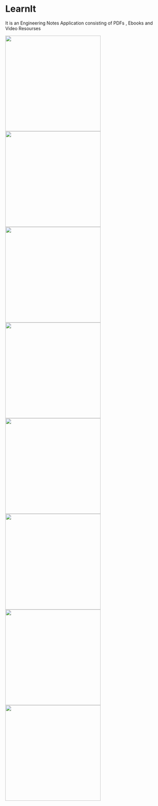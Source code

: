 # LearnIt
It is an Engineering Notes Application consisting of PDFs , Ebooks and Video Resourses

<img src = images/001.png width = "300"/>      <img src = images/002.png width = "300"/>
<img src = images/003.png width = "300"/>
<img src = images/004.png width = "300"/>
<img src = images/005.png width = "300"/>
<img src = images/006.png width = "300"/>
<img src = images/007.png width = "300"/>
<img src = images/008.png width = "300"/>
